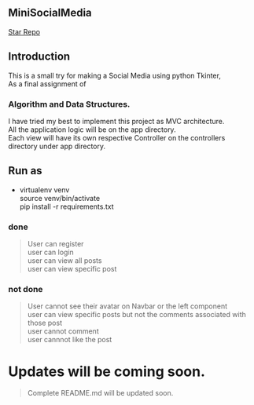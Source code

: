 ## MiniSocialMedia
[Star Repo]


## Introduction
This is a small try for making a Social Media using python Tkinter,  
As a final assignment of 

### Algorithm and Data Structures.


I have tried my best to implement this project as MVC architecture.\
All the application logic will be on the app directory.\
Each view will have its own respective Controller on the controllers\
directory under app directory.


## Run as

- virtualenv venv \
  source venv/bin/activate \
  pip install -r requirements.txt


### done
> User can register  
> user can login  
> user can view all posts  
> user can view specific post  

### not done
> User cannot see their avatar on Navbar or the left component  
> user can view specific posts but not the comments associated with those post  
> user cannot comment  
> user cannnot like the post  


# Updates will be coming soon.

> Complete README.md will be updated soon.

[Star Repo]: https://github.com/leodahal4/MiniSocialMedia
